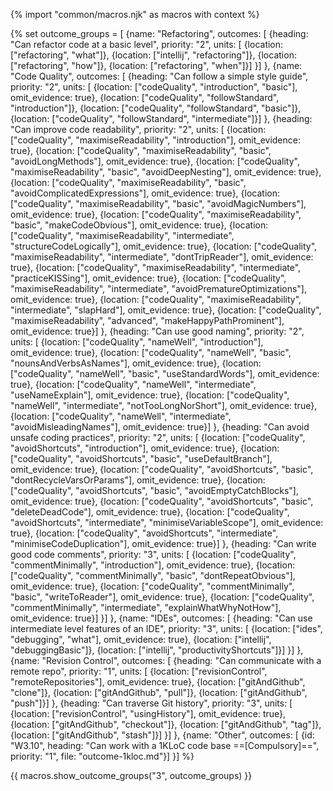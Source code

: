 {% import "common/macros.njk" as macros with context %}

{% set outcome_groups = [
  {name: "Refactoring", 
    outcomes: [
      {heading: "Can refactor code at a basic level", priority: "2", units: [
        {location: ["refactoring", "what"]},
        {location: ["intellij", "refactoring"]},
        {location: ["refactoring", "how"]},
        {location: ["refactoring", "when"]}]
      }]
  },
  {name: "Code Quality", 
    outcomes: [
      {heading: "Can follow a simple style guide", priority: "2", units: [
        {location: ["codeQuality", "introduction", "basic"], omit_evidence: true},
        {location: ["codeQuality", "followStandard", "introduction"]},
        {location: ["codeQuality", "followStandard", "basic"]},
        {location: ["codeQuality", "followStandard", "intermediate"]}]
      },
      {heading: "Can improve code readability", priority: "2", units: [
        {location: ["codeQuality", "maximiseReadability", "introduction"], omit_evidence: true},
        {location: ["codeQuality", "maximiseReadability", "basic", "avoidLongMethods"], omit_evidence: true},
        {location: ["codeQuality", "maximiseReadability", "basic", "avoidDeepNesting"], omit_evidence: true},
        {location: ["codeQuality", "maximiseReadability", "basic", "avoidComplicatedExpressions"], omit_evidence: true},
        {location: ["codeQuality", "maximiseReadability", "basic", "avoidMagicNumbers"], omit_evidence: true},
        {location: ["codeQuality", "maximiseReadability", "basic", "makeCodeObvious"], omit_evidence: true},
        {location: ["codeQuality", "maximiseReadability", "intermediate", "structureCodeLogically"], omit_evidence: true},
        {location: ["codeQuality", "maximiseReadability", "intermediate", "dontTripReader"], omit_evidence: true},
        {location: ["codeQuality", "maximiseReadability", "intermediate", "practiceKISSing"], omit_evidence: true},
        {location: ["codeQuality", "maximiseReadability", "intermediate", "avoidPrematureOptimizations"], omit_evidence: true},
        {location: ["codeQuality", "maximiseReadability", "intermediate", "slapHard"], omit_evidence: true},
        {location: ["codeQuality", "maximiseReadability", "advanced", "makeHappyPathProminent"], omit_evidence: true}]
      },
      {heading: "Can use good naming", priority: "2", units: [
        {location: ["codeQuality", "nameWell", "introduction"], omit_evidence: true},
        {location: ["codeQuality", "nameWell", "basic", "nounsAndVerbsAsNames"], omit_evidence: true},
        {location: ["codeQuality", "nameWell", "basic", "useStandardWords"], omit_evidence: true},
        {location: ["codeQuality", "nameWell", "intermediate", "useNameExplain"], omit_evidence: true},
        {location: ["codeQuality", "nameWell", "intermediate", "notTooLongNorShort"], omit_evidence: true},
        {location: ["codeQuality", "nameWell", "intermediate", "avoidMisleadingNames"], omit_evidence: true}]
      },
      {heading: "Can avoid unsafe coding practices", priority: "2", units: [
        {location: ["codeQuality", "avoidShortcuts", "introduction"], omit_evidence: true},
        {location: ["codeQuality", "avoidShortcuts", "basic", "useDefaultBranch"], omit_evidence: true},
        {location: ["codeQuality", "avoidShortcuts", "basic", "dontRecycleVarsOrParams"], omit_evidence: true},
        {location: ["codeQuality", "avoidShortcuts", "basic", "avoidEmptyCatchBlocks"], omit_evidence: true},
        {location: ["codeQuality", "avoidShortcuts", "basic", "deleteDeadCode"], omit_evidence: true},
        {location: ["codeQuality", "avoidShortcuts", "intermediate", "minimiseVariableScope"], omit_evidence: true},
        {location: ["codeQuality", "avoidShortcuts", "intermediate", "minimiseCodeDuplication"], omit_evidence: true}]
      },
      {heading: "Can write good code comments", priority: "3", units: [
        {location: ["codeQuality", "commentMinimally", "introduction"], omit_evidence: true},
        {location: ["codeQuality", "commentMinimally", "basic", "dontRepeatObvious"], omit_evidence: true},
        {location: ["codeQuality", "commentMinimally", "basic", "writeToReader"], omit_evidence: true},
        {location: ["codeQuality", "commentMinimally", "intermediate", "explainWhatWhyNotHow"], omit_evidence: true}]
      }]
  },
  {name: "IDEs", 
    outcomes: [
      {heading: "Can use intermediate level features of an IDE", priority: "3", units: [
        {location: ["ides", "debugging", "what"], omit_evidence: true},
        {location: ["intellij", "debuggingBasic"]},
        {location: ["intellij", "productivityShortcuts"]}]
      }]
  },
  {name: "Revision Control", 
    outcomes: [
      {heading: "Can communicate with a remote repo", priority: "1", units: [
        {location: ["revisionControl", "remoteRepositories"], omit_evidence: true},
        {location: ["gitAndGithub", "clone"]},
        {location: ["gitAndGithub", "pull"]},
        {location: ["gitAndGithub", "push"]}]
      },
      {heading: "Can traverse Git history", priority: "3", units: [
        {location: ["revisionControl", "usingHistory"], omit_evidence: true},
        {location: ["gitAndGithub", "checkout"]},
        {location: ["gitAndGithub", "tag"]},
        {location: ["gitAndGithub", "stash"]}]
      }]
  },
  {name: "Other", 
    outcomes: [
      {id: "W3.10", heading: "Can work with a 1KLoC code base ==[Compulsory]==", priority: "1", file: "outcome-1kloc.md"}]
  }] 
%}

{{ macros.show_outcome_groups("3", outcome_groups) }}

